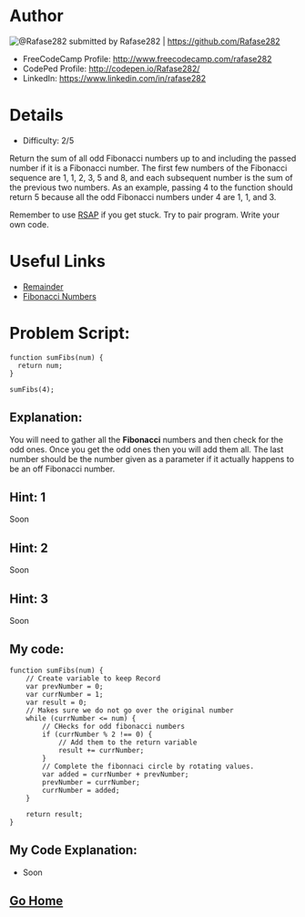 # Author

![@Rafase282](https://avatars0.githubusercontent.com/Rafase282?&s=128) submitted by Rafase282 | https://github.com/Rafase282

* FreeCodeCamp Profile: http://www.freecodecamp.com/rafase282
* CodePed Profile: http://codepen.io/Rafase282/
* LinkedIn: https://www.linkedin.com/in/rafase282

# Details

* Difficulty: 2/5

Return the sum of all odd Fibonacci numbers up to and including the passed number if it is a Fibonacci number.
The first few numbers of the Fibonacci sequence are 1, 1, 2, 3, 5 and 8, and each subsequent number is the sum of the previous two numbers.
As an example, passing 4 to the function should return 5 because all the odd Fibonacci numbers under
4 are 1, 1, and 3.

Remember to use [RSAP](http://www.freecodecamp.com/field-guide/how-do-i-get-help-when-I-get-stuck) if you get stuck. Try to pair program. Write your own code.

# Useful Links

* [Remainder](https://developer.mozilla.org/en-US/docs/Web/JavaScript/Reference/Operators/Arithmetic_Operators#Remainder_(.25))
* [Fibonacci Numbers](https://en.wikipedia.org/wiki/Fibonacci_number)

# Problem Script:
```
function sumFibs(num) {
  return num;
}

sumFibs(4);
```

## Explanation:

You will need to gather all the **Fibonacci** numbers and then check for the odd ones. Once you get the odd ones then you will add them all. The last number should be the number given as a parameter if it actually happens to be an off Fibonacci number.

## Hint: 1
Soon

## Hint: 2
Soon

## Hint: 3
Soon

## My code:

```
function sumFibs(num) {
	// Create variable to keep Record
    var prevNumber = 0;
    var currNumber = 1;
    var result = 0;
    // Makes sure we do not go over the original number
    while (currNumber <= num) {
    	// CHecks for odd fibonacci numbers
        if (currNumber % 2 !== 0) {
        	// Add them to the return variable
            result += currNumber;
        }
        // Complete the fibonnaci circle by rotating values.
        var added = currNumber + prevNumber;
        prevNumber = currNumber;
        currNumber = added;
    }
    
    return result;
}
```

## My Code Explanation:

* Soon

## [Go Home](https://github.com/Rafase282/My-FreeCodeCamp-Code/wiki)